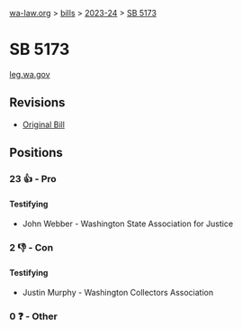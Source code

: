 [wa-law.org](/) > [bills](/bills/) > [2023-24](/bills/2023-24) > [SB 5173](/bills/2023-24/sb/5173/)

# SB 5173
[leg.wa.gov](https://app.leg.wa.gov/billsummary?BillNumber=5173&Year=2023&Initiative=false)

## Revisions
* [Original Bill](1/)

## Positions
### 23 👍 - Pro
#### Testifying
* John Webber - Washington State Association for Justice

### 2 👎 - Con
#### Testifying
* Justin Murphy - Washington Collectors Association

### 0 ❓ - Other
